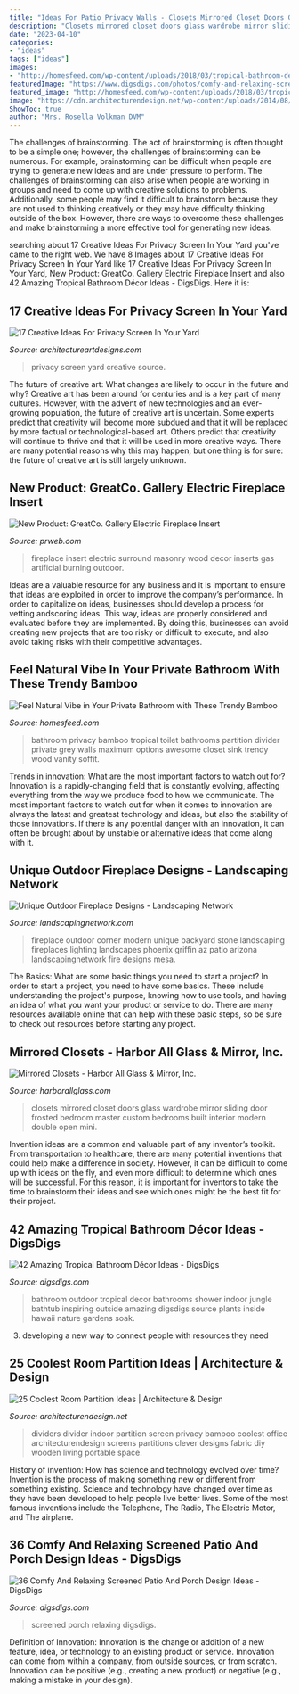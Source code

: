 ```yaml
---
title: "Ideas For Patio Privacy Walls - Closets Mirrored Closet Doors Glass Wardrobe Mirror Sliding Door Frosted Bedroom Master Custom Bedrooms Built Interior Modern Double Open Mini"
description: "Closets mirrored closet doors glass wardrobe mirror sliding door frosted bedroom master custom bedrooms built interior modern double open mini"
date: "2023-04-10"
categories:
- "ideas"
tags: ["ideas"]
images:
- "http://homesfeed.com/wp-content/uploads/2018/03/tropical-bathroom-design-bamboo-room-partition-with-dark-wood-frame-white-toilet-grey-tiled-walls-grey-tiled-floors-yellow-light-fixtures-floating-wood-bathroom-vanity-with-white-countertop.jpg"
featuredImage: "https://www.digsdigs.com/photos/comfy-and-relaxing-screened-patio-design-ideas-13.jpg"
featured_image: "http://homesfeed.com/wp-content/uploads/2018/03/tropical-bathroom-design-bamboo-room-partition-with-dark-wood-frame-white-toilet-grey-tiled-walls-grey-tiled-floors-yellow-light-fixtures-floating-wood-bathroom-vanity-with-white-countertop.jpg"
image: "https://cdn.architecturendesign.net/wp-content/uploads/2014/08/2239.jpg"
ShowToc: true
author: "Mrs. Rosella Volkman DVM"
---
```



The challenges of brainstorming.
The act of brainstorming is often thought to be a simple one; however, the challenges of brainstorming can be numerous. For example, brainstorming can be difficult when people are trying to generate new ideas and are under pressure to perform. The challenges of brainstorming can also arise when people are working in groups and need to come up with creative solutions to problems. Additionally, some people may find it difficult to brainstorm because they are not used to thinking creatively or they may have difficulty thinking outside of the box. However, there are ways to overcome these challenges and make brainstorming a more effective tool for generating new ideas.

	

		
searching about 17 Creative Ideas For Privacy Screen In Your Yard you've came to the right web. We have 8 Images about 17 Creative Ideas For Privacy Screen In Your Yard like 17 Creative Ideas For Privacy Screen In Your Yard, New Product: GreatCo. Gallery Electric Fireplace Insert and also 42 Amazing Tropical Bathroom Décor Ideas - DigsDigs. Here it is:
		
    
## 17 Creative Ideas For Privacy Screen In Your Yard

<img loading=lazy src="https://www.architectureartdesigns.com/wp-content/uploads/2016/07/7-59.jpg" onerror="this.onerror=null;this.src='https://tse4.mm.bing.net/th?id=OIP.nRoYoO8hwJRKlAh8K5lDWgHaLH&amp;pid=15.1';" alt="17 Creative Ideas For Privacy Screen In Your Yard">

_Source: architectureartdesigns.com_

>privacy screen yard creative source. 

	

The future of creative art: What changes are likely to occur in the future and why?
Creative art has been around for centuries and is a key part of many cultures. However, with the advent of new technologies and an ever-growing population, the future of creative art is uncertain. Some experts predict that creativity will become more subdued and that it will be replaced by more factual or technological-based art. Others predict that creativity will continue to thrive and that it will be used in more creative ways. There are many potential reasons why this may happen, but one thing is for sure: the future of creative art is still largely unknown.

    
## New Product: GreatCo. Gallery Electric Fireplace Insert

<img loading=lazy src="http://ww1.prweb.com/prfiles/2013/11/11/11321061/GBI_V3.jpg" onerror="this.onerror=null;this.src='https://tse2.mm.bing.net/th?id=OIP.sh5r_QjXd4BXdL2gVyylHwHaIC&amp;pid=15.1';" alt="New Product: GreatCo. Gallery Electric Fireplace Insert">

_Source: prweb.com_

>fireplace insert electric surround masonry wood decor inserts gas artificial burning outdoor. 

	

Ideas are a valuable resource for any business and it is important to ensure that ideas are exploited in order to improve the company’s performance. In order to capitalize on ideas, businesses should develop a process for vetting andscoring ideas. This way, ideas are properly considered and evaluated before they are implemented. By doing this, businesses can avoid creating new projects that are too risky or difficult to execute, and also avoid taking risks with their competitive advantages.

    
## Feel Natural Vibe In Your Private Bathroom With These Trendy Bamboo

<img loading=lazy src="http://homesfeed.com/wp-content/uploads/2018/03/tropical-bathroom-design-bamboo-room-partition-with-dark-wood-frame-white-toilet-grey-tiled-walls-grey-tiled-floors-yellow-light-fixtures-floating-wood-bathroom-vanity-with-white-countertop.jpg" onerror="this.onerror=null;this.src='https://tse3.mm.bing.net/th?id=OIP.RAV4JBb7Z1JsqAJxXj1-nAHaLm&amp;pid=15.1';" alt="Feel Natural Vibe in Your Private Bathroom with These Trendy Bamboo">

_Source: homesfeed.com_

>bathroom privacy bamboo tropical toilet bathrooms partition divider private grey walls maximum options awesome closet sink trendy wood vanity soffit. 

	

Trends in innovation: What are the most important factors to watch out for?
Innovation is a rapidly-changing field that is constantly evolving, affecting everything from the way we produce food to how we communicate. The most important factors to watch out for when it comes to innovation are always the latest and greatest technology and ideas, but also the stability of those innovations. If there is any potential danger with an innovation, it can often be brought about by unstable or alternative ideas that come along with it.

    
## Unique Outdoor Fireplace Designs - Landscaping Network

<img loading=lazy src="https://images.landscapingnetwork.com/pictures/images/500x500Max/outdoor-fireplace_13/outdoor-corner-fireplace-unique-landscapes-by-griffin_2042.jpg" onerror="this.onerror=null;this.src='https://tse2.mm.bing.net/th?id=OIP.-UNNtP6XFAaSeIU2Ny2sJAHaE3&amp;pid=15.1';" alt="Unique Outdoor Fireplace Designs - Landscaping Network">

_Source: landscapingnetwork.com_

>fireplace outdoor corner modern unique backyard stone landscaping fireplaces lighting landscapes phoenix griffin az patio arizona landscapingnetwork fire designs mesa. 

	

The Basics: What are some basic things you need to start a project?
In order to start a project, you need to have some basics. These include understanding the project's purpose, knowing how to use tools, and having an idea of what you want your product or service to do. There are many resources available online that can help with these basic steps, so be sure to check out resources before starting any project.

    
## Mirrored Closets - Harbor All Glass &amp; Mirror, Inc.

<img loading=lazy src="https://harborallglass.com/wp-content/uploads/2013/10/83.jpg" onerror="this.onerror=null;this.src='https://tse3.mm.bing.net/th?id=OIP.JSaSN4fJn6sUTPMOFPAD_wHaJ4&amp;pid=15.1';" alt="Mirrored Closets - Harbor All Glass &amp; Mirror, Inc.">

_Source: harborallglass.com_

>closets mirrored closet doors glass wardrobe mirror sliding door frosted bedroom master custom bedrooms built interior modern double open mini. 

	

Invention ideas are a common and valuable part of any inventor’s toolkit. From transportation to healthcare, there are many potential inventions that could help make a difference in society. However, it can be difficult to come up with ideas on the fly, and even more difficult to determine which ones will be successful. For this reason, it is important for inventors to take the time to brainstorm their ideas and see which ones might be the best fit for their project.

    
## 42 Amazing Tropical Bathroom Décor Ideas - DigsDigs

<img loading=lazy src="http://www.digsdigs.com/photos/amazing-tropical-bathroom-decor-ideas-43-554x415.jpg" onerror="this.onerror=null;this.src='https://tse1.mm.bing.net/th?id=OIP.vkx68_g-9ZJyTmWvXu6s_QHaFj&amp;pid=15.1';" alt="42 Amazing Tropical Bathroom Décor Ideas - DigsDigs">

_Source: digsdigs.com_

>bathroom outdoor tropical decor bathrooms shower indoor jungle bathtub inspiring outside amazing digsdigs source plants inside hawaii nature gardens soak. 

	

3. developing a new way to connect people with resources they need 

    
## 25 Coolest Room Partition Ideas | Architecture &amp; Design

<img loading=lazy src="https://cdn.architecturendesign.net/wp-content/uploads/2014/08/2239.jpg" onerror="this.onerror=null;this.src='https://tse1.mm.bing.net/th?id=OIP.ecpa_7Gskj2Q6siJYP2MYQAAAA&amp;pid=15.1';" alt="25 Coolest Room Partition Ideas | Architecture &amp; Design">

_Source: architecturendesign.net_

>dividers divider indoor partition screen privacy bamboo coolest office architecturendesign screens partitions clever designs fabric diy wooden living portable space. 

	

History of invention: How has science and technology evolved over time?
Invention is the process of making something new or different from something existing. Science and technology have changed over time as they have been developed to help people live better lives. Some of the most famous inventions include the Telephone, The Radio, The Electric Motor, and The airplane.

    
## 36 Comfy And Relaxing Screened Patio And Porch Design Ideas - DigsDigs

<img loading=lazy src="https://www.digsdigs.com/photos/comfy-and-relaxing-screened-patio-design-ideas-13.jpg" onerror="this.onerror=null;this.src='https://tse1.mm.bing.net/th?id=OIP.Td3II65TSCj_IlScb6AjQwHaLQ&amp;pid=15.1';" alt="36 Comfy And Relaxing Screened Patio And Porch Design Ideas - DigsDigs">

_Source: digsdigs.com_

>screened porch relaxing digsdigs. 

	

Definition of Innovation:
Innovation is the change or addition of a new feature, idea, or technology to an existing product or service. Innovation can come from within a company, from outside sources, or from scratch. Innovation can be positive (e.g., creating a new product) or negative (e.g., making a mistake in your design).

